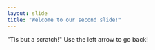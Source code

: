 ```yaml
---
layout: slide
title: "Welcome to our second slide!"
---
```

"Tis but a scratch!"
Use the left arrow to go back!
